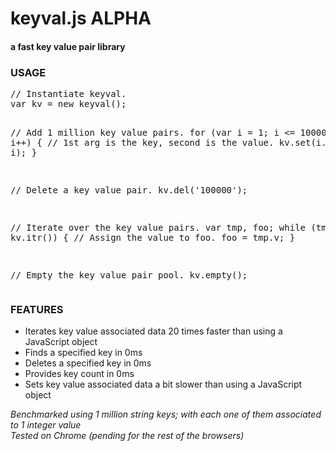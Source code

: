 <h1>keyval.js ALPHA</h1>
<h4>a fast key value pair library</h4>
<h3>USAGE</h3>
<pre>
// Instantiate keyval.
var kv = new keyval();

// Add 1 million key value pairs.
for (var i = 1; i &lt;= 1000000; i++) {
  // 1st arg is the key, second is the value.
  kv.set(i.toString(), i);
}

// Delete a key value pair.
kv.del('100000');

// Iterate over the key value pairs.
var tmp, foo;
while (tmp = kv.itr()) {
  // Assign the value to foo.
  foo = tmp.v;
}

// Empty the key value pair pool.
kv.empty();
</pre>
<h3>FEATURES</h3>
<ul>
  <li>Iterates key value associated data 20 times faster than using a JavaScript object</li>
  <li>Finds a specified key in 0ms</li>
  <li>Deletes a specified key in 0ms</li>
  <li>Provides key count in 0ms</li>
  <li>Sets key value associated data a bit slower than using a JavaScript object</li>
</ul>
<i>Benchmarked using 1 million string keys; with each one of them associated to 1 integer value</i>
<br />
<i>Tested on Chrome (pending for the rest of the browsers)</i>